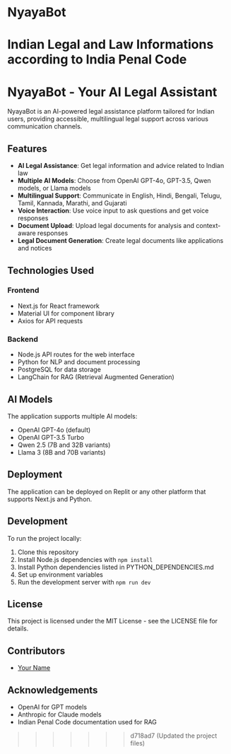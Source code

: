 # NyayaBot
Indian Legal and Law Informations according to India Penal Code
=======
# NyayaBot - Your AI Legal Assistant

NyayaBot is an AI-powered legal assistance platform tailored for Indian users, providing accessible, multilingual legal support across various communication channels.

## Features

- **AI Legal Assistance**: Get legal information and advice related to Indian law
- **Multiple AI Models**: Choose from OpenAI GPT-4o, GPT-3.5, Qwen models, or Llama models
- **Multilingual Support**: Communicate in English, Hindi, Bengali, Telugu, Tamil, Kannada, Marathi, and Gujarati
- **Voice Interaction**: Use voice input to ask questions and get voice responses
- **Document Upload**: Upload legal documents for analysis and context-aware responses
- **Legal Document Generation**: Create legal documents like applications and notices

## Technologies Used

### Frontend
- Next.js for React framework
- Material UI for component library
- Axios for API requests

### Backend
- Node.js API routes for the web interface
- Python for NLP and document processing
- PostgreSQL for data storage
- LangChain for RAG (Retrieval Augmented Generation)

## AI Models

The application supports multiple AI models:
- OpenAI GPT-4o (default)
- OpenAI GPT-3.5 Turbo
- Qwen 2.5 (7B and 32B variants)
- Llama 3 (8B and 70B variants)

## Deployment

The application can be deployed on Replit or any other platform that supports Next.js and Python.

## Development

To run the project locally:

1. Clone this repository
2. Install Node.js dependencies with `npm install`
3. Install Python dependencies listed in PYTHON_DEPENDENCIES.md
4. Set up environment variables
5. Run the development server with `npm run dev`

## License

This project is licensed under the MIT License - see the LICENSE file for details.

## Contributors

- [Your Name](https://github.com/Zubair2020)

## Acknowledgements

- OpenAI for GPT models
- Anthropic for Claude models
- Indian Penal Code documentation used for RAG
>>>>>>> d718ad7 (Updated the project files)
